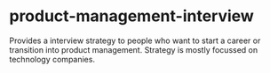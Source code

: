 # product-management-interview
Provides a interview strategy to people who want to start a career or transition into product management. Strategy is mostly focussed on technology companies.
